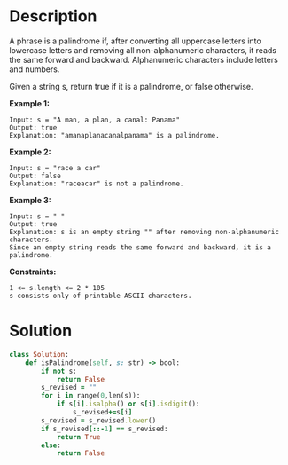 # Description
A phrase is a palindrome if, after converting all uppercase letters into lowercase letters and removing all non-alphanumeric characters, it reads the same forward and backward. Alphanumeric characters include letters and numbers.

Given a string s, return true if it is a palindrome, or false otherwise.

**Example 1:**
```
Input: s = "A man, a plan, a canal: Panama"
Output: true
Explanation: "amanaplanacanalpanama" is a palindrome.
```
**Example 2:**
```
Input: s = "race a car"
Output: false
Explanation: "raceacar" is not a palindrome.
```
**Example 3:**
```
Input: s = " "
Output: true
Explanation: s is an empty string "" after removing non-alphanumeric characters.
Since an empty string reads the same forward and backward, it is a palindrome.
```
**Constraints:**
```
1 <= s.length <= 2 * 105
s consists only of printable ASCII characters.
```

# Solution
```ruby
class Solution:
    def isPalindrome(self, s: str) -> bool:
        if not s:
            return False
        s_revised = ""
        for i in range(0,len(s)):
            if s[i].isalpha() or s[i].isdigit():
                s_revised+=s[i]
        s_revised = s_revised.lower()
        if s_revised[::-1] == s_revised:
            return True
        else:
            return False
```
